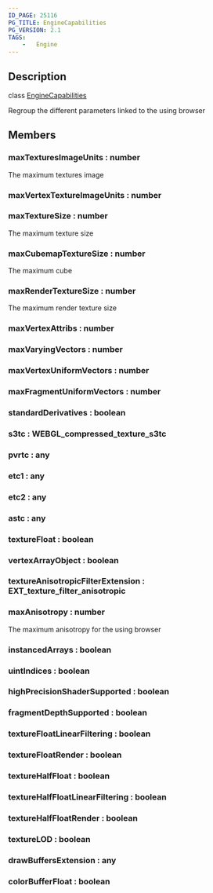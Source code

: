 ```yaml
---
ID_PAGE: 25116
PG_TITLE: EngineCapabilities
PG_VERSION: 2.1
TAGS:
    -   Engine
---
```

## Description

class [EngineCapabilities](/classes/3.0/EngineCapabilities)

Regroup the different parameters linked to the using browser

## Members

### maxTexturesImageUnits : number

The maximum textures image

### maxVertexTextureImageUnits : number



### maxTextureSize : number

The maximum texture size

### maxCubemapTextureSize : number

The maximum cube

### maxRenderTextureSize : number

The maximum render texture size

### maxVertexAttribs : number



### maxVaryingVectors : number



### maxVertexUniformVectors : number



### maxFragmentUniformVectors : number



### standardDerivatives : boolean



### s3tc : WEBGL_compressed_texture_s3tc



### pvrtc : any



### etc1 : any



### etc2 : any



### astc : any



### textureFloat : boolean



### vertexArrayObject : boolean



### textureAnisotropicFilterExtension : EXT_texture_filter_anisotropic



### maxAnisotropy : number

The maximum anisotropy for the using browser

### instancedArrays : boolean



### uintIndices : boolean



### highPrecisionShaderSupported : boolean



### fragmentDepthSupported : boolean



### textureFloatLinearFiltering : boolean



### textureFloatRender : boolean



### textureHalfFloat : boolean



### textureHalfFloatLinearFiltering : boolean



### textureHalfFloatRender : boolean



### textureLOD : boolean



### drawBuffersExtension : any



### colorBufferFloat : boolean



